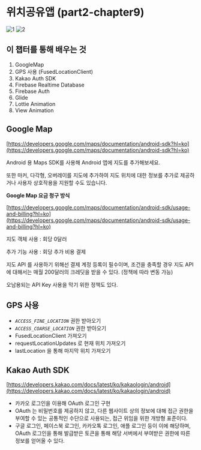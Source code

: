 
# 위치공유앱 (part2-chapter9)

![1](./screenshot/1.png)
![2](./screenshot/2.png)

## 이 챕터를 통해 배우는 것

1. GoogleMap
2. GPS 사용 (FusedLocationClient)
3. Kakao Auth SDK
4. Firebase Realtime Database
5. Firebase Auth
6. Glide
7. Lottie Animation
8. View Animation

## Google Map

[https://developers.google.com/maps/documentation/android-sdk?hl=ko](https://developers.google.com/maps/documentation/android-sdk?hl=ko)

Android 용 Maps SDK를 사용해 Android 앱에 지도를 추가해보세요. 

또한 마커, 다각형, 오버레이를 지도에 추가하여 지도 위치에 대한 정보를 추가로 제공하거나 사용자 상호작용을 지원할 수도 있습니다.

**Google Map 요금 청구 방식**

[https://developers.google.com/maps/documentation/android-sdk/usage-and-billing?hl=ko](https://developers.google.com/maps/documentation/android-sdk/usage-and-billing?hl=ko)

지도 객체 사용 : 회당 0달러

추가 기능 사용 : 회당 추가 비용 결제 

지도 API 를 사용하기 위해선 결제 계정 등록이 필수이며, 조건을 충족할 경우 지도 API 에 대해서는 매월 200달러의 크레딧을 받을 수 있다. (정책에 따라 변동 가능)

오남용되는 API Key 사용을 막기 위한 정책도 있다.

## GPS 사용

- *`ACCESS_FINE_LOCATION`* 권한 받아오기
- *`ACCESS_COARSE_LOCATION`* 권한 받아오기
- FusedLocationClient 가져오기
- requestLocationUpdates 로 현재 위치 가져오기
- lastLocation 을 통해 마지막 위치 가져오기

## Kakao Auth SDK

[https://developers.kakao.com/docs/latest/ko/kakaologin/android](https://developers.kakao.com/docs/latest/ko/kakaologin/android)

- 카카오 로그인을 이용해 OAuth 로그인 구현
- OAuth 는 비밀번호를 제공하지 않고, 다른 웹사이트 상의 정보에 대해 접근 권한을 부여할 수 있는 공통적인 수단으로 사용되는, 접근 위임을 위한 개방형 표준이다.
- 구글 로그인, 페이스북 로그인, 카카오톡 로그인, 애플 로그인 등이 이에 해당하며, OAuth 로그인을 통해 발급받은 토큰을 통해 해당 서버에서 부여받은 권한에 따른 정보를 얻어올 수 있다.
